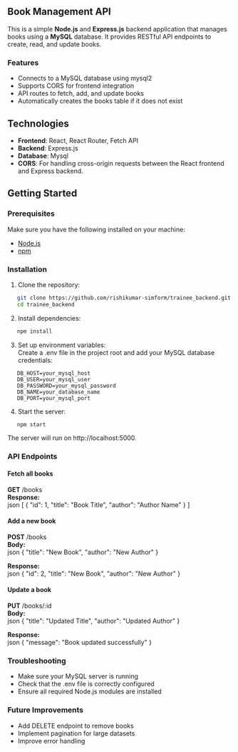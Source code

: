 ## Book Management API  

This is a simple **Node.js** and **Express.js** backend application that manages books using a **MySQL** database. It provides RESTful API endpoints to create, read, and update books.  

### Features  
- Connects to a MySQL database using mysql2  
- Supports CORS for frontend integration  
- API routes to fetch, add, and update books  
- Automatically creates the books table if it does not exist  

## Technologies

- **Frontend**: React, React Router, Fetch API
- **Backend**: Express.js
- **Database**: Mysql
- **CORS**: For handling cross-origin requests between the React frontend and Express backend.


## Getting Started
### Prerequisites

Make sure you have the following installed on your machine:
- [Node.js](https://nodejs.org/)
- [npm](https://www.npmjs.com/)



### Installation  

1. Clone the repository:  
   
```bash
   git clone https://github.com/rishikumar-simform/trainee_backend.git
   cd trainee_backend
```

2. Install dependencies:  
   
```bash
   npm install
```

3. Set up environment variables:  
   Create a .env file in the project root and add your MySQL database credentials:  
   
```env
   DB_HOST=your_mysql_host
   DB_USER=your_mysql_user
   DB_PASSWORD=your_mysql_password
   DB_NAME=your_database_name
   DB_PORT=your_mysql_port
```

4. Start the server:  
   

```bash
   npm start
```

   The server will run on http://localhost:5000.

### API Endpoints  

#### Fetch all books  
**GET** /books  
**Response:**  
json
[
  { "id": 1, "title": "Book Title", "author": "Author Name" }
]


#### Add a new book  
**POST** /books  
**Body:**  
json
{
  "title": "New Book",
  "author": "New Author"
}

**Response:**  
json
{
  "id": 2,
  "title": "New Book",
  "author": "New Author"
}


#### Update a book  
**PUT** /books/:id  
**Body:**  
json
{
  "title": "Updated Title",
  "author": "Updated Author"
}

**Response:**  
json
{
  "message": "Book updated successfully"
}


### Troubleshooting  
- Make sure your MySQL server is running  
- Check that the .env file is correctly configured  
- Ensure all required Node.js modules are installed  

### Future Improvements  
- Add DELETE endpoint to remove books  
- Implement pagination for large datasets  
- Improve error handling  
